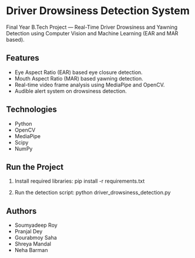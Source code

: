 # Driver Drowsiness Detection System
Final Year B.Tech Project — Real-Time Driver Drowsiness and Yawning Detection using Computer Vision and Machine Learning (EAR and MAR based).

## Features
- Eye Aspect Ratio (EAR) based eye closure detection.
- Mouth Aspect Ratio (MAR) based yawning detection.
- Real-time video frame analysis using MediaPipe and OpenCV.
- Audible alert system on drowsiness detection.

## Technologies
- Python
- OpenCV
- MediaPipe
- Scipy
- NumPy

## Run the Project
1. Install required libraries:
   pip install -r requirements.txt

2. Run the detection script:
   python driver_drowsiness_detection.py

## Authors
- Soumyadeep Roy
- Pranjal Dey
- Gourabmoy Saha
- Shreya Mandal
 - Neha Barman
